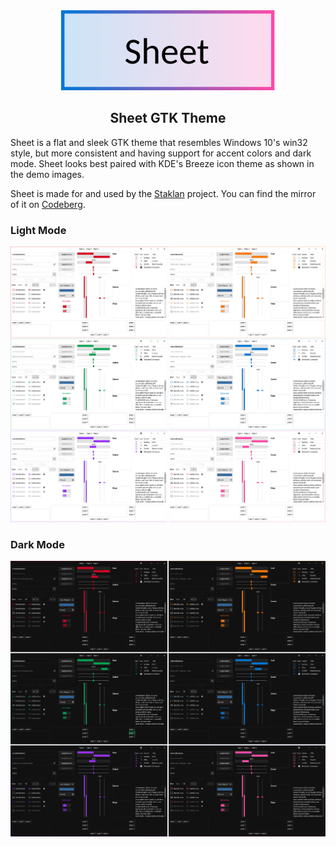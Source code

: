 <center>
    <img height="128" src="logo.png">
    <h2>Sheet GTK Theme</h2>
</center>

Sheet is a flat and sleek GTK theme that resembles Windows 10's win32 style, but more consistent and having support for accent colors and dark mode. Sheet looks best paired with KDE's Breeze icon theme as shown in the demo images.

Sheet is made for and used by the [Staklan](https://staklan.org/) project. You can find the mirror of it on [Codeberg](https://codeberg.org/romtelekom/staklan-theme).

### Light Mode
<img src="light.png">


### Dark Mode
<img src="dark.png">
